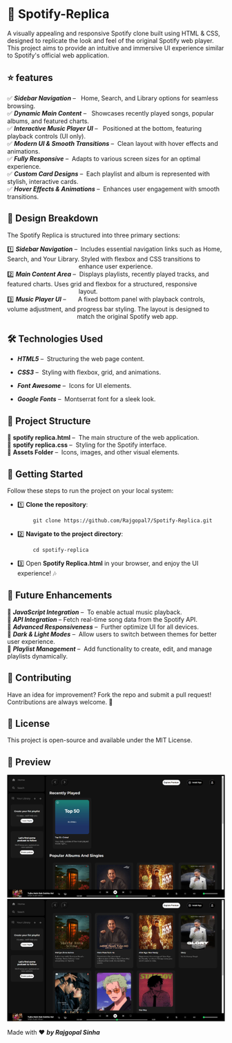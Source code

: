 # 🎵 Spotify-Replica
A visually appealing and responsive Spotify clone built using HTML & CSS, designed to replicate the look and feel of the original Spotify web player.<br/>
This project aims to provide an intuitive and immersive UI experience similar to Spotify's official web application.

## ⭐ features

✅ _**Sidebar Navigation**_ – &nbsp; Home, Search, and Library options for seamless browsing. <br/>
✅ _**Dynamic Main Content**_ – &nbsp; Showcases recently played songs, popular albums, and featured charts.<br/>
✅ _**Interactive Music Player UI**_ – &nbsp; Positioned at the bottom, featuring playback controls (UI only).<br/>
✅ _**Modern UI & Smooth Transitions**_ – &nbsp;Clean layout with hover effects and animations.<br/>
✅ _**Fully Responsive**_ –&nbsp; Adapts to various screen sizes for an optimal experience.<br/>
✅ _**Custom Card Designs**_ –&nbsp; Each playlist and album is represented with stylish, interactive cards.<br/>
✅ _**Hover Effects & Animations**_ – &nbsp;Enhances user engagement with smooth transitions.<br/>

## 🎨 Design Breakdown

The Spotify Replica is structured into three primary sections:

1️⃣ _**Sidebar Navigation**_ – &nbsp;Includes essential navigation links such as Home, Search, and Your Library. Styled with flexbox and CSS transitions to &nbsp;&nbsp;&nbsp;&nbsp;&nbsp;&nbsp;&nbsp;&nbsp;&nbsp;&nbsp;&nbsp;&nbsp;&nbsp;&nbsp;&nbsp;&nbsp;&nbsp;&nbsp;&nbsp; &nbsp;&nbsp;&nbsp;&nbsp;&nbsp;&nbsp;&nbsp;&nbsp;&nbsp;&nbsp;&nbsp;&nbsp;&nbsp;&nbsp;&nbsp;&nbsp;&nbsp;&nbsp;&nbsp;&nbsp;&nbsp;&nbsp;enhance user experience.<br/>
2️⃣ _**Main Content Area**_ – &nbsp;Displays playlists, recently played tracks, and featured charts. Uses grid and flexbox for a structured, responsive &nbsp;&nbsp;&nbsp;&nbsp;&nbsp;&nbsp;&nbsp;&nbsp;&nbsp;&nbsp;&nbsp;&nbsp;&nbsp;&nbsp;&nbsp;&nbsp;&nbsp;&nbsp;&nbsp; &nbsp;&nbsp;&nbsp;&nbsp;&nbsp;&nbsp;&nbsp;&nbsp;&nbsp;&nbsp;&nbsp;&nbsp;&nbsp;&nbsp;&nbsp;&nbsp;&nbsp;&nbsp;&nbsp;&nbsp;&nbsp;&nbsp;layout.<br/>
3️⃣ _**Music Player UI**_ – &nbsp;&nbsp;&nbsp;&nbsp;&nbsp;&nbsp;A fixed bottom panel with playback controls, volume adjustment, and progress bar styling. The layout is designed to &nbsp;&nbsp;&nbsp;&nbsp;&nbsp;&nbsp;&nbsp;&nbsp;&nbsp;&nbsp;&nbsp;&nbsp;&nbsp;&nbsp;&nbsp;&nbsp;&nbsp;&nbsp;&nbsp; &nbsp;&nbsp;&nbsp;&nbsp;&nbsp;&nbsp;&nbsp;&nbsp;&nbsp;&nbsp;&nbsp;&nbsp;&nbsp;&nbsp;&nbsp;&nbsp;&nbsp;&nbsp;&nbsp;&nbsp;&nbsp;match the original Spotify web app.<br/>

## 🛠️ Technologies Used

- _**HTML5**_ – &nbsp;Structuring the web page content.

- _**CSS3**_ – &nbsp;Styling with flexbox, grid, and animations.

- _**Font Awesome**_ –&nbsp; Icons for UI elements.

- _**Google Fonts**_ – &nbsp;Montserrat font for a sleek look.

## 📂 Project Structure

 📁 **spotify replica.html** – &nbsp;The main structure of the web application.<br/>
 📁 **spotify replica.css** – &nbsp;Styling for the Spotify interface.<br/>
 📁 **Assets Folder** –&nbsp; Icons, images, and other visual elements.<br/>

## 🚀 Getting Started

Follow these steps to run the project on your local system:

- 1️⃣ **Clone the repository**:

           git clone https://github.com/Rajgopal7/Spotify-Replica.git
- 2️⃣ **Navigate to the project directory**:

           cd spotify-replica

- 3️⃣ Open **Spotify Replica.html** in your browser, and enjoy the UI experience! 🎶

## 🔮 Future Enhancements

🔹 _**JavaScript Integration**_ – &nbsp;To enable actual music playback.<br/>
🔹 _**API Integration**_ –&nbsp;Fetch real-time song data from the Spotify API.<br/>
🔹 _**Advanced Responsiveness**_ –&nbsp; Further optimize UI for all devices.<br/>
🔹 _**Dark & Light Modes**_ –&nbsp; Allow users to switch between themes for better user experience.<br/>
🔹 _**Playlist Management**_ – &nbsp;Add functionality to create, edit, and manage playlists dynamically.<br/>

## 🤝 Contributing

Have an idea for improvement? Fork the repo and submit a pull request! Contributions are always welcome. 🙌

## 📜 License

This project is open-source and available under the MIT License.

## 📸 Preview

 ![Spotify Replica Screenshot](Assets/Preview1.png)
 ![Spotify Replica Screenshot](Assets/Preview2.png)

Made with ❤️ _**by Rajgopal Sinha**_



